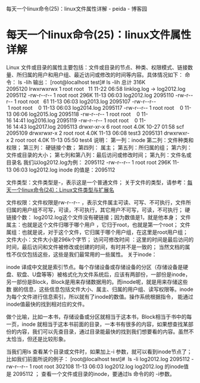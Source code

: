 每天一个linux命令(25)：linux文件属性详解 - peida - 博客园

#  每天一个linux命令(25)：linux文件属性详解

Linux 文件或目录的属性主要包括：文件或目录的节点、种类、权限模式、链接数量、所归属的用户和用户组、最近访问或修改的时间等内容。具体情况如下：
命令：
ls -lih
输出：
[root@localhost test]# ls -lih
总计 316K
2095120 lrwxrwxrwx 1 root root   11 11-22 06:58 linklog.log -> log2012.log
2095112 -rw-r--r-- 1 root root 296K 11-13 06:03 log2012.log
2095110 -rw-r--r-- 1 root root   61 11-13 06:03 log2013.log
2095107 -rw-r--r-- 1 root root    0 11-13 06:03 log2014.log
2095117 -rw-r--r-- 1 root root    0 11-13 06:06 log2015.log
2095118 -rw-r--r-- 1 root root    0 11-16 14:41 log2016.log
2095119 -rw-r--r-- 1 root root    0 11-16 14:43 log2017.log
2095113 drwxr-xr-x 6 root root 4.0K 10-27 01:58 scf
2095109 drwxrwxr-x 2 root root 4.0K 11-13 06:08 test3
2095131 drwxrwxr-x 2 root root 4.0K 11-13 05:50 test4
说明：
第一列：inode
第二列：文件种类和权限；
第三列： 硬链接个数；
第四列： 属主；
第五列：所归属的组；
第六列：文件或目录的大小；
第七列和第八列：最后访问或修改时间；
第九列：文件名或目录名
我们以log2012.log为例：
2095112 -rw-r--r-- 1 root root 296K 11-13 06:03 log2012.log
inode 的值是：2095112

文件类型：文件类型是-，表示这是一个普通文件； 关于文件的类型，请参考：[每天一个linux命令(24)：Linux文件类型与扩展名](http://www.cnblogs.com/peida/archive/2012/11/22/2781912.html)

文件权限：文件权限是rw-r--r-- ，表示文件属主可读、可写、不可执行，文件所归属的用户组不可写，可读，不可执行，其它用户不可写，可读，不可执行；
硬链接个数： log2012.log这个文件没有硬链接；因为数值是1，就是他本身；
文件属主：也就是这个文件归哪于哪个用户 ，它归于root，也就是第一个root；
文件属组：也就是说，对于这个文件，它归属于哪个用户组，在这里是root用户组；
文件大小：文件大小是296k个字节；
访问可修改时间 ：这里的时间是最后访问的时间，最后访问和文件被修改或创建的时间，有时并不是一致的；
当然文档的属性不仅仅包括这些，这些是我们最常用的一些属性。
关于inode：

inode 译成中文就是索引节点。每个存储设备或存储设备的分区（存储设备是硬盘、软盘、U盘等等）被格式化为文件系统后，应该有两部份，一部份是inode，另一部份是Block，Block是用来存储数据用的。而inode呢，就是用来存储这些数 据的信息，这些信息包括文件大小、属主、归属的用户组、读写权限等。inode为每个文件进行信息索引，所以就有了inode的数值。操作系统根据指令， 能通过inode值最快的找到相对应的文件。

做个比喻，比如一本书，存储设备或分区就相当于这本书，Block相当于书中的每一页，inode 就相当于这本书前面的目录，一本书有很多的内容，如果想查找某部份的内容，我们可以先查目录，通过目录能最快的找到我们想要看的内容。虽然不太恰当，但还是比较形象。

当我们用ls 查看某个目录或文件时，如果加上-i 参数，就可以看到inode节点了；比如我们前面所说的例子：
[root@localhost test]#  ls -li log2012.log
2095112 -rw-r--r-- 1 root root 302108 11-13 06:03 log2012.log
log2012.log 的inode值是 2095112 ； 查看一个文件或目录的inode，要通过ls 命令的的 -i参数。